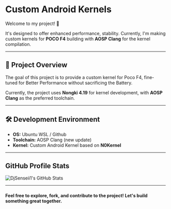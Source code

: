 # Custom Android Kernels

Welcome to my project! 🚀

 It's designed to offer enhanced performance, stability. Currently, I'm making custom kernels for **POCO F4** building with **AOSP Clang** for the kernel compilation. 

---

## 🚀 Project Overview

The goal of this project is to provide a custom kernel for Poco F4, fine-tuned for Better Performance without sacrificing the Battery.

Currently, the project uses **Nongki 4.19** for kernel development, with **AOSP Clang** as the preferred toolchain.

---

## 🛠️ Development Environment

- **OS:** Ubuntu WSL / Github
- **Toolchain:** AOSP Clang (new update)
- **Kernel:** Custom Android Kernel based on **N0Kernel**

---


## GitHub Profile Stats
![DjSenseii1's GitHub Stats](https://github-readme-stats.vercel.app/api?username=DjSenseii1&show_icons=true&count_private=true&hide_title=true&hide=prs)

---



###

**Feel free to explore, fork, and contribute to the project! Let's build something great together.**
